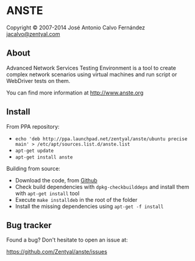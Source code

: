   ANSTE
==========
Copyright &copy; 2007-2014 José Antonio Calvo Fernández <jacalvo@zentyal.com>

About
-----
Advanced Network Services Testing Environment is a tool to create complex network scenarios using virtual machines and run script or WebDriver tests on them.

You can find more information at http://www.anste.org

Install
-------

From PPA repository:

* `echo 'deb http://ppa.launchpad.net/zentyal/anste/ubuntu precise main' > /etc/apt/sources.list.d/anste.list`
* `apt-get update`
* `apt-get install anste`

Building from source:

* Download the code, from [Github](https://github.com/Zentyal/anste)
* Check build dependencies with `dpkg-checkbuilddeps` and install them with `apt-get install` tool
* Execute `make installdeb` in the root of the folder
* Install the missing dependencies using `apt-get -f install`

Bug tracker
-----------

Found a bug? Don't hesitate to open an issue at:

https://github.com/Zentyal/anste/issues

